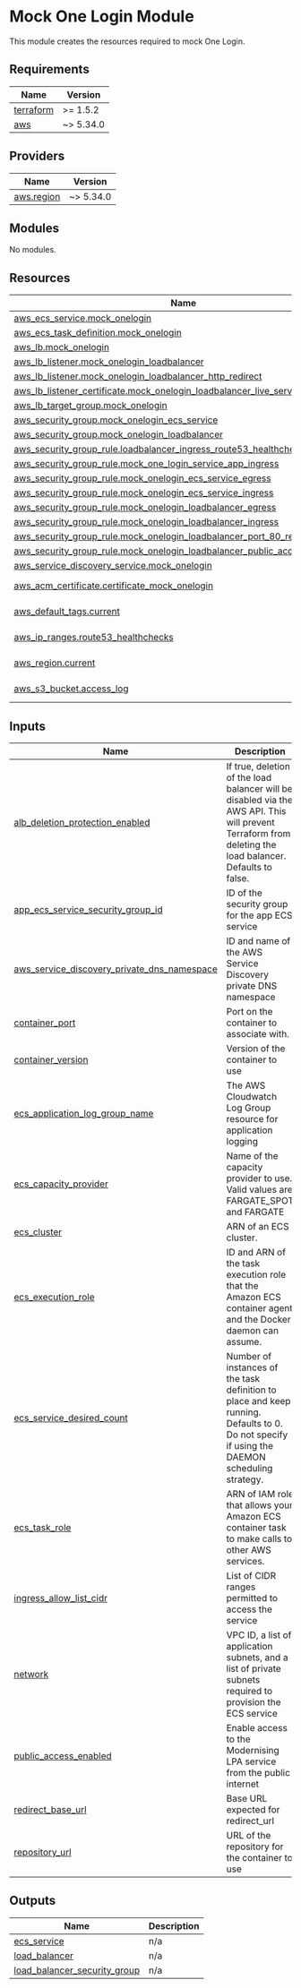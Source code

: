 # Mock One Login Module

This module creates the resources required to mock One Login.

<!-- BEGIN_TF_DOCS -->
## Requirements

| Name                                                                      | Version   |
|---------------------------------------------------------------------------|-----------|
| <a name="requirement_terraform"></a> [terraform](#requirement\_terraform) | >= 1.5.2  |
| <a name="requirement_aws"></a> [aws](#requirement\_aws)                   | ~> 5.34.0 |

## Providers

| Name                                                                   | Version   |
|------------------------------------------------------------------------|-----------|
| <a name="provider_aws.region"></a> [aws.region](#provider\_aws.region) | ~> 5.34.0 |

## Modules

No modules.

## Resources

| Name                                                                                                                                                                                   | Type        |
|----------------------------------------------------------------------------------------------------------------------------------------------------------------------------------------|-------------|
| [aws_ecs_service.mock_onelogin](https://registry.terraform.io/providers/hashicorp/aws/latest/docs/resources/ecs_service)                                                               | resource    |
| [aws_ecs_task_definition.mock_onelogin](https://registry.terraform.io/providers/hashicorp/aws/latest/docs/resources/ecs_task_definition)                                               | resource    |
| [aws_lb.mock_onelogin](https://registry.terraform.io/providers/hashicorp/aws/latest/docs/resources/lb)                                                                                 | resource    |
| [aws_lb_listener.mock_onelogin_loadbalancer](https://registry.terraform.io/providers/hashicorp/aws/latest/docs/resources/lb_listener)                                                  | resource    |
| [aws_lb_listener.mock_onelogin_loadbalancer_http_redirect](https://registry.terraform.io/providers/hashicorp/aws/latest/docs/resources/lb_listener)                                    | resource    |
| [aws_lb_listener_certificate.mock_onelogin_loadbalancer_live_service_certificate](https://registry.terraform.io/providers/hashicorp/aws/latest/docs/resources/lb_listener_certificate) | resource    |
| [aws_lb_target_group.mock_onelogin](https://registry.terraform.io/providers/hashicorp/aws/latest/docs/resources/lb_target_group)                                                       | resource    |
| [aws_security_group.mock_onelogin_ecs_service](https://registry.terraform.io/providers/hashicorp/aws/latest/docs/resources/security_group)                                             | resource    |
| [aws_security_group.mock_onelogin_loadbalancer](https://registry.terraform.io/providers/hashicorp/aws/latest/docs/resources/security_group)                                            | resource    |
| [aws_security_group_rule.loadbalancer_ingress_route53_healthchecks](https://registry.terraform.io/providers/hashicorp/aws/latest/docs/resources/security_group_rule)                   | resource    |
| [aws_security_group_rule.mock_one_login_service_app_ingress](https://registry.terraform.io/providers/hashicorp/aws/latest/docs/resources/security_group_rule)                          | resource    |
| [aws_security_group_rule.mock_onelogin_ecs_service_egress](https://registry.terraform.io/providers/hashicorp/aws/latest/docs/resources/security_group_rule)                            | resource    |
| [aws_security_group_rule.mock_onelogin_ecs_service_ingress](https://registry.terraform.io/providers/hashicorp/aws/latest/docs/resources/security_group_rule)                           | resource    |
| [aws_security_group_rule.mock_onelogin_loadbalancer_egress](https://registry.terraform.io/providers/hashicorp/aws/latest/docs/resources/security_group_rule)                           | resource    |
| [aws_security_group_rule.mock_onelogin_loadbalancer_ingress](https://registry.terraform.io/providers/hashicorp/aws/latest/docs/resources/security_group_rule)                          | resource    |
| [aws_security_group_rule.mock_onelogin_loadbalancer_port_80_redirect_ingress](https://registry.terraform.io/providers/hashicorp/aws/latest/docs/resources/security_group_rule)         | resource    |
| [aws_security_group_rule.mock_onelogin_loadbalancer_public_access_ingress](https://registry.terraform.io/providers/hashicorp/aws/latest/docs/resources/security_group_rule)            | resource    |
| [aws_service_discovery_service.mock_onelogin](https://registry.terraform.io/providers/hashicorp/aws/latest/docs/resources/service_discovery_service)                                   | resource    |
| [aws_acm_certificate.certificate_mock_onelogin](https://registry.terraform.io/providers/hashicorp/aws/latest/docs/data-sources/acm_certificate)                                        | data source |
| [aws_default_tags.current](https://registry.terraform.io/providers/hashicorp/aws/latest/docs/data-sources/default_tags)                                                                | data source |
| [aws_ip_ranges.route53_healthchecks](https://registry.terraform.io/providers/hashicorp/aws/latest/docs/data-sources/ip_ranges)                                                         | data source |
| [aws_region.current](https://registry.terraform.io/providers/hashicorp/aws/latest/docs/data-sources/region)                                                                            | data source |
| [aws_s3_bucket.access_log](https://registry.terraform.io/providers/hashicorp/aws/latest/docs/data-sources/s3_bucket)                                                                   | data source |

## Inputs

| Name                                                                                                                                                                          | Description                                                                                                                                              | Type                                                                                                                                                | Default | Required |
|-------------------------------------------------------------------------------------------------------------------------------------------------------------------------------|----------------------------------------------------------------------------------------------------------------------------------------------------------|-----------------------------------------------------------------------------------------------------------------------------------------------------|---------|:--------:|
| <a name="input_alb_deletion_protection_enabled"></a> [alb\_deletion\_protection\_enabled](#input\_alb\_deletion\_protection\_enabled)                                         | If true, deletion of the load balancer will be disabled via the AWS API. This will prevent Terraform from deleting the load balancer. Defaults to false. | `bool`                                                                                                                                              | n/a     |   yes    |
| <a name="input_app_ecs_service_security_group_id"></a> [app\_ecs\_service\_security\_group\_id](#input\_app\_ecs\_service\_security\_group\_id)                               | ID of the security group for the app ECS service                                                                                                         | `string`                                                                                                                                            | n/a     |   yes    |
| <a name="input_aws_service_discovery_private_dns_namespace"></a> [aws\_service\_discovery\_private\_dns\_namespace](#input\_aws\_service\_discovery\_private\_dns\_namespace) | ID and name of the AWS Service Discovery private DNS namespace                                                                                           | <pre>object({<br>    id   = string<br>    name = string<br>  })</pre>                                                                               | n/a     |   yes    |
| <a name="input_container_port"></a> [container\_port](#input\_container\_port)                                                                                                | Port on the container to associate with.                                                                                                                 | `number`                                                                                                                                            | n/a     |   yes    |
| <a name="input_container_version"></a> [container\_version](#input\_container\_version)                                                                                       | Version of the container to use                                                                                                                          | `string`                                                                                                                                            | n/a     |   yes    |
| <a name="input_ecs_application_log_group_name"></a> [ecs\_application\_log\_group\_name](#input\_ecs\_application\_log\_group\_name)                                          | The AWS Cloudwatch Log Group resource for application logging                                                                                            | `string`                                                                                                                                            | n/a     |   yes    |
| <a name="input_ecs_capacity_provider"></a> [ecs\_capacity\_provider](#input\_ecs\_capacity\_provider)                                                                         | Name of the capacity provider to use. Valid values are FARGATE\_SPOT and FARGATE                                                                         | `string`                                                                                                                                            | n/a     |   yes    |
| <a name="input_ecs_cluster"></a> [ecs\_cluster](#input\_ecs\_cluster)                                                                                                         | ARN of an ECS cluster.                                                                                                                                   | `string`                                                                                                                                            | n/a     |   yes    |
| <a name="input_ecs_execution_role"></a> [ecs\_execution\_role](#input\_ecs\_execution\_role)                                                                                  | ID and ARN of the task execution role that the Amazon ECS container agent and the Docker daemon can assume.                                              | <pre>object({<br>    id  = string<br>    arn = string<br>  })</pre>                                                                                 | n/a     |   yes    |
| <a name="input_ecs_service_desired_count"></a> [ecs\_service\_desired\_count](#input\_ecs\_service\_desired\_count)                                                           | Number of instances of the task definition to place and keep running. Defaults to 0. Do not specify if using the DAEMON scheduling strategy.             | `number`                                                                                                                                            | `0`     |    no    |
| <a name="input_ecs_task_role"></a> [ecs\_task\_role](#input\_ecs\_task\_role)                                                                                                 | ARN of IAM role that allows your Amazon ECS container task to make calls to other AWS services.                                                          | `any`                                                                                                                                               | n/a     |   yes    |
| <a name="input_ingress_allow_list_cidr"></a> [ingress\_allow\_list\_cidr](#input\_ingress\_allow\_list\_cidr)                                                                 | List of CIDR ranges permitted to access the service                                                                                                      | `list(string)`                                                                                                                                      | n/a     |   yes    |
| <a name="input_network"></a> [network](#input\_network)                                                                                                                       | VPC ID, a list of application subnets, and a list of private subnets required to provision the ECS service                                               | <pre>object({<br>    vpc_id              = string<br>    application_subnets = list(string)<br>    public_subnets      = list(string)<br>  })</pre> | n/a     |   yes    |
| <a name="input_public_access_enabled"></a> [public\_access\_enabled](#input\_public\_access\_enabled)                                                                         | Enable access to the Modernising LPA service from the public internet                                                                                    | `bool`                                                                                                                                              | n/a     |   yes    |
| <a name="input_redirect_base_url"></a> [redirect\_base\_url](#input\_redirect\_base\_url)                                                                                     | Base URL expected for redirect\_url                                                                                                                      | `string`                                                                                                                                            | n/a     |   yes    |
| <a name="input_repository_url"></a> [repository\_url](#input\_repository\_url)                                                                                                | URL of the repository for the container to use                                                                                                           | `string`                                                                                                                                            | n/a     |   yes    |

## Outputs

| Name                                                                                                                           | Description |
|--------------------------------------------------------------------------------------------------------------------------------|-------------|
| <a name="output_ecs_service"></a> [ecs\_service](#output\_ecs\_service)                                                        | n/a         |
| <a name="output_load_balancer"></a> [load\_balancer](#output\_load\_balancer)                                                  | n/a         |
| <a name="output_load_balancer_security_group"></a> [load\_balancer\_security\_group](#output\_load\_balancer\_security\_group) | n/a         |
<!-- END_TF_DOCS -->
